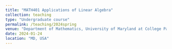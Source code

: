 ```yaml
---
title: "MATH401 Applications of Linear Algebra"
collection: teaching
type: "Undergraduate course"
permalink: /teaching/2024spring
venue: "Department of Mathematics, University of Maryland at College Park"
date: 2024-01-24
location: "MD, USA"
---
```

